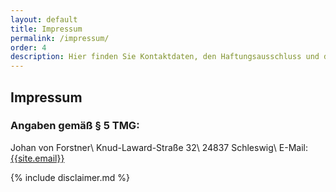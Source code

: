```yaml
---
layout: default
title: Impressum
permalink: /impressum/
order: 4
description: Hier finden Sie Kontaktdaten, den Haftungsausschluss und die Datenschutzerklärung.
---
```


Impressum
---------

### Angaben gemäß § 5 TMG:

Johan von Forstner\\
Knud-Laward-Straße 32\\
24837 Schleswig\\
E-Mail: [{{site.email}}](mailto:{{site.email}})

{% include disclaimer.md %}